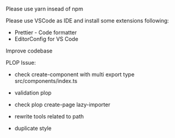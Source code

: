 Please use yarn insead of npm

Please use VSCode as IDE and install some extensions following:
- Prettier - Code formatter
- EditorConfig for VS Code

Improve codebase

PLOP Issue:
-	check create-component with multi export type src/components/index.ts
-   validation plop
-	check plop create-page lazy-importer

-	rewrite tools related to path
-	duplicate style
